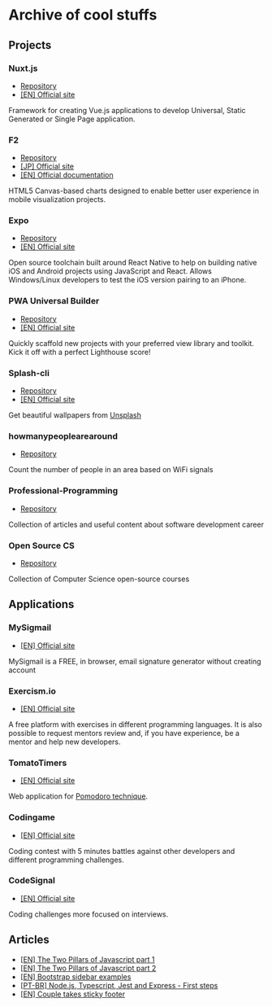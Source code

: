 # Archive of cool stuffs

## Projects

### Nuxt.js

- [Repository](https://github.com/nuxt/nuxt.js)
- [[EN] Official site](https://nuxtjs.org)

Framework for creating Vue.js applications to develop Universal, Static Generated or Single Page application.

### F2

- [Repository](https://github.com/antvis/f2)
- [[JP] Official site](https://antv.alipay.com/zh-cn/f2/3.x/index.html)
- [[EN] Official documentation](https://www.yuque.com/antv/f2-en/intro)

HTML5 Canvas-based charts designed to enable better user experience in mobile visualization projects.

### Expo

- [Repository](https://www.github.com/expo/expo)
- [[EN] Official site](https://expo.io/)

Open source toolchain built around React Native to help on building native iOS and Android projects using JavaScript and React. Allows Windows/Linux developers to test the iOS version pairing to an iPhone.

### PWA Universal Builder

- [Repository](https://github.com/lukeed/pwa)
- [[EN] Official site](https://pwa.cafe/)

Quickly scaffold new projects with your preferred view library and toolkit. Kick it off with a perfect Lighthouse score!

### Splash-cli

- [Repository](https://github.com/splash-cli/splash-cli)
- [[EN] Official site](https://splash-cli.now.sh/)

Get beautiful wallpapers from [Unsplash](https://unsplash.com/)

### howmanypeoplearearound

- [Repository](https://github.com/schollz/howmanypeoplearearound)

Count the number of people in an area based on WiFi signals

### Professional-Programming

- [Repository](https://github.com/charlax/professional-programming)

Collection of articles and useful content about software development career

### Open Source CS

- [Repository](https://github.com/ForrestKnight/open-source-cs)

Collection of Computer Science open-source courses

## Applications

### MySigmail

- [[EN] Official site](https://mysigmail.com/)

MySigmail is a FREE, in browser, email signature generator without creating account

### Exercism.io

- [[EN] Official site](https://exercism.io)

A free platform with exercises in different programming languages. It is also possible to request mentors review and, if you have experience, be a mentor and help new developers.

### TomatoTimers

- [[EN] Official site](http://tomatotimers.com/)

Web application for [Pomodoro technique](https://en.wikipedia.org/wiki/Pomodoro_Technique).

### Codingame

- [[EN] Official site](https://www.codingame.com)

Coding contest with 5 minutes battles against other developers and different programming challenges.

### CodeSignal

- [[EN] Official site](https://app.codesignal.com)

Coding challenges more focused on interviews.

## Articles

- [[EN] The Two Pillars of Javascript part 1](https://medium.com/javascript-scene/the-two-pillars-of-javascript-ee6f3281e7f3)
- [[EN] The Two Pillars of Javascript part 2](https://medium.com/javascript-scene/the-two-pillars-of-javascript-pt-2-functional-programming-a63aa53a41a4)
- [[EN] Bootstrap sidebar examples](https://medium.com/wdstack/bootstrap-sidebar-examples-e363021395ff)
- [[PT-BR] Node.js, Typescript, Jest and Express - First steps](https://medium.com/@oieduardorabelo/node-js-e-typescript-o-como-e-com-testes-7affce2c02a8)
- [[EN] Couple takes sticky footer](https://css-tricks.com/couple-takes-sticky-footer/)